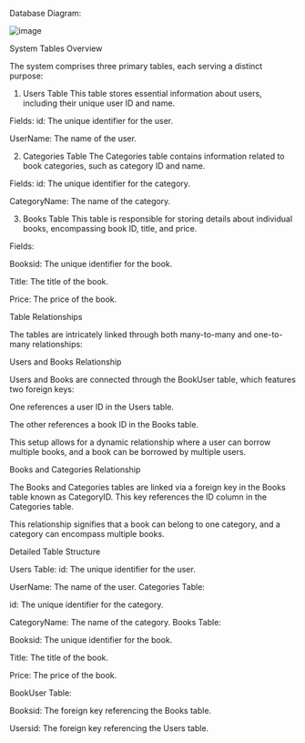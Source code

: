 Database Diagram:

![image](https://github.com/tolgaozkann/OttooPhase5/assets/96147862/9746b5c6-bf41-445c-a335-7e6940ca99cb)

System Tables Overview

The system comprises three primary tables, each serving a distinct purpose:

1. Users Table
This table stores essential information about users, including their unique user ID and name.

Fields:
id: The unique identifier for the user.

UserName: The name of the user.

2. Categories Table
The Categories table contains information related to book categories, such as category ID and name.

Fields:
id: The unique identifier for the category.

CategoryName: The name of the category.

3. Books Table
This table is responsible for storing details about individual books, encompassing book ID, title, and price.

Fields:

Booksid: The unique identifier for the book.

Title: The title of the book.

Price: The price of the book.

Table Relationships

The tables are intricately linked through both many-to-many and one-to-many relationships:

Users and Books Relationship

Users and Books are connected through the BookUser table, which features two foreign keys:

One references a user ID in the Users table.

The other references a book ID in the Books table.

This setup allows for a dynamic relationship where a user can borrow multiple books, and a book can be borrowed by multiple users.

Books and Categories Relationship

The Books and Categories tables are linked via a foreign key in the Books table known as CategoryID. This key references the ID column in the Categories table.

This relationship signifies that a book can belong to one category, and a category can encompass multiple books.

Detailed Table Structure

Users Table:
id: The unique identifier for the user.

UserName: The name of the user.
Categories Table:

id: The unique identifier for the category.

CategoryName: The name of the category.
Books Table:

Booksid: The unique identifier for the book.

Title: The title of the book.

Price: The price of the book.

BookUser Table:

Booksid: The foreign key referencing the Books table.

Usersid: The foreign key referencing the Users table.
